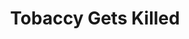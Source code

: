---
layout:  project
title: Tobaccy Gets Killed
desc: A short film that I co-wrote, co-directed and did all foley work and sound.
categories: works
tags: video
vidlink: byvone7Dl7Q
bodyclass: project works
---